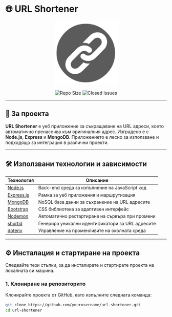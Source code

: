 # 🌐 URL Shortener

<p align="center">
  <img src="/images/41mg82a773L.png" alt="Project Logo" height="200">
</p>

<p align="center">
  <img src="https://img.shields.io/github/repo-size/yourusername/url-shortener?style=for-the-badge&color=blue" alt="Repo Size" height="30">
  <img src="https://img.shields.io/github/issues-closed/yourusername/url-shortener?style=for-the-badge&color=green" alt="Closed Issues" height="30">
</p>

---

## 📖 За проекта

**URL Shortener** е уеб приложение за съкращаване на URL адреси, което автоматично пренасочва към оригиналния адрес. Изградено е с **Node.js**, **Express** и **MongoDB**. Приложението е лесно за използване и подходящо за интеграция в различни проекти.

---

## 🛠️ Използвани технологии и зависимости

| Технология | Описание |
|------------|----------|
| [Node.js](https://nodejs.org/) | Back-end среда за изпълнение на JavaScript код |
| [Express.js](https://expressjs.com/) | Рамка за уеб приложения и маршрутизация |
| [MongoDB](https://www.mongodb.com/) | NoSQL база данни за съхранение на URL адресите |
| [Bootstrap](https://getbootstrap.com/) | CSS библиотека за адаптивен интерфейс |
| [Nodemon](https://nodemon.io/) | Автоматично рестартиране на сървъра при промени |
| [shortid](https://www.npmjs.com/package/shortid) | Генерира уникални идентификатори за URL адресите |
| [dotenv](https://github.com/motdotla/dotenv) | Управление на променливите на околната среда |

---

## ⚙️ Инсталация и стартиране на проекта

Следвайте тези стъпки, за да инсталирате и стартирате проекта на локалната си машина.

### 1. Клониране на репозиторито

Клонирайте проекта от GitHub, като изпълните следната команда:

```bash
git clone https://github.com/yourusername/url-shortener.git
cd url-shortener
